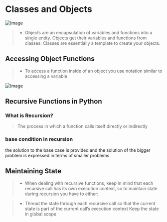 # Classes and Objects

![Image](https://www.gangboard.com/wp-content/uploads/2019/05/python-class-and-object.jpg)

> - Objects are an encapsulation of variables and functions into a single entity. Objects get their variables and functions from classes. Classes are essentially a template to create your objects.

## Accessing Object Functions
> - To access a function inside of an object you use notation similar to accessing a variable



![Image](https://files.realpython.com/media/Thinking-Recursively-in-Python_Watermarked.1825397c00ea.jpg)
## Recursive Functions in Python
### What is Recursion?

> The process in which a function calls itself directly or indirectly

### base condition in recursion
the solution to the base case is provided and the solution of the bigger problem is expressed in terms of smaller problems.

## Maintaining State

> - When dealing with recursive functions, keep in mind that each recursive call has its own execution context, so to maintain state during recursion you have to either:

> - Thread the state through each recursive call so that the current state is part of the current call’s execution context Keep the state in global scope


